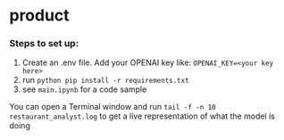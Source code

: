 # product

### Steps to set up:

1. Create an .env file. Add your OPENAI key like: ```OPENAI_KEY=<your key here>```
2. run ```python pip install -r requirements.txt ```
3. see ```main.ipynb``` for a code sample

You can open a Terminal window and run ```tail -f -n 10 restaurant_analyst.log``` to get a live representation of what the model is doing
